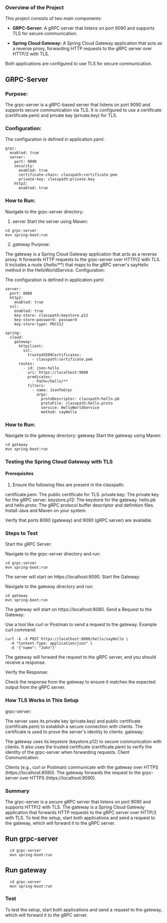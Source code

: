 ### Overview of the Project

This project consists of two main components:

* **GRPC-Server:** 
  A gRPC server that listens on port 9090 and supports TLS for secure communication.


* **Spring Cloud Gateway:**
  A Spring Cloud Gateway application that acts as a reverse proxy, forwarding HTTP requests to the gRPC server over HTTP/2 with TLS.

Both applications are configured to use TLS for secure communication.


## GRPC-Server

### Purpose:

The grpc-server is a gRPC-based server that listens on port 9090 and supports secure communication via TLS.
It is configured to use a certificate (certificate.pem) and private key (private.key) for TLS.

### Configuration:

The configuration is defined in application.yaml:
```
grpc:
  enabled: true
  server:
    port: 9090
    security:
      enabled: true
      certificate-chain: classpath:certificate.pem
      private-key: classpath:private.key
    http2:
      enabled: true
```
<!-- true
Port: 9090
TLS: Enabled with the certificate and private key provided in the classpath. -->


### How to Run:

Navigate to the grpc-server directory:

1. server
Start the server using Maven:
```
cd grpc-server
mvn spring-boot:run
```

2. gateway
Purpose:

The gateway is a Spring Cloud Gateway application that acts as a reverse proxy.
It forwards HTTP requests to the grpc-server over HTTP/2 with TLS.
It includes a route (/hello/**) that maps to the gRPC server's sayHello method in the HelloWorldService.
Configuration:

The configuration is defined in application.yaml:
```
server:
  port: 8080
  http2:
    enabled: true
  ssl:
    enabled: true
    key-store: classpath:keystore.p12
    key-store-password: password
    key-store-type: PKCS12

spring:
  cloud:
    gateway:
      httpclient:
        ssl:
          trustedX509Certificates:
            - classpath:certificate.pem
      routes:
        - id: json-hello
          uri: https://localhost:9090
          predicates:
            - Path=/hello/**
          filters:
            - name: JsonToGrpc
              args:
                protoDescriptor: classpath:hello.pb
                protoFile: classpath:hello.proto
                service: HelloWorldService
                method: sayHello
```

<!-- sayHello
Port: 8080
TLS: Enabled with a keystore (keystore.p12) and trusted certificate (certificate.pem).
Route:
Maps /hello/** to the gRPC server (https://localhost:9090).
Uses the JsonToGrpc filter to convert JSON requests to gRPC calls. -->


### How to Run:

Navigate to the gateway directory:
gateway
Start the gateway using Maven:

```
cd gateway
mvn spring-boot:run
```
### Testing the Spring Cloud Gateway with TLS

#### Prerequisites

1. Ensure the following files are present in the classpath:

certificate.pem: The public certificate for TLS.
private.key: The private key for the gRPC server.
keystore.p12: The keystore for the gateway.
hello.pb and hello.proto: The gRPC protocol buffer descriptor and definition files.
Install Java and Maven on your system.

Verify that ports 8080 (gateway) and 9090 (gRPC server) are available.

### Steps to Test
Start the gRPC Server:

Navigate to the grpc-server directory and run:
```
cd grpc-server
mvn spring-boot:run
```
The server will start on https://localhost:9090.
Start the Gateway:

Navigate to the gateway directory and run:
```
cd gateway
mvn spring-boot:run
```
The gateway will start on https://localhost:8080.
Send a Request to the Gateway:

Use a tool like curl or Postman to send a request to the gateway.
Example curl command:
```
curl -k -X POST https://localhost:8080/hello/sayHello \
  -H "Content-Type: application/json" \
  -d '{"name": "John"}'
```
The gateway will forward the request to the gRPC server, and you should receive a response.

Verify the Response:

Check the response from the gateway to ensure it matches the expected output from the gRPC server.


### How TLS Works in This Setup
grpc-server:

The server uses its private key (private.key) and public certificate (certificate.pem) to establish a secure connection with clients.
The certificate is used to prove the server's identity to clients.
gateway:

The gateway uses its keystore (keystore.p12) to secure communication with clients.
It also uses the trusted certificate (certificate.pem) to verify the identity of the grpc-server when forwarding requests.
Client Communication:

Clients (e.g., curl or Postman) communicate with the gateway over HTTPS (https://localhost:8080).
The gateway forwards the request to the grpc-server over HTTPS (https://localhost:9090).

### Summary
The grpc-server is a secure gRPC server that listens on port 9090 and supports HTTP/2 with TLS.
The gateway is a Spring Cloud Gateway application that forwards HTTP requests to the gRPC server over HTTP/2 with TLS.
To test the setup, start both applications and send a request to the gateway, which will forward it to the gRPC server.


## Run grpc-server

```
  cd grpc-server
  mvn spring-boot:run
```

## Run gateway

```
  cd grpc-server
  mvn spring-boot:run
```

### Test  
To test the setup, start both applications and send a request to the gateway, which will forward it to the gRPC server.